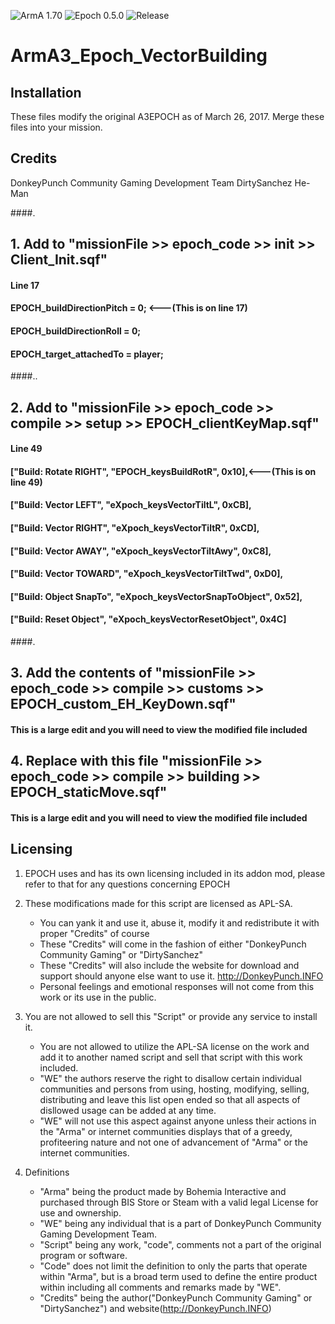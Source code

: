 ![ArmA 1.70](https://img.shields.io/badge/Arma-1.70-blue.svg) ![Epoch 0.5.0](https://img.shields.io/badge/Epoch-0.5.x-blue.svg) ![Release](https://img.shields.io/badge/Stable-1.0-blue.svg)

# ArmA3_Epoch_VectorBuilding

## Installation
These files modify the original A3EPOCH as of March 26, 2017.
Merge these files into your mission.

## Credits
DonkeyPunch Community Gaming Development Team
DirtySanchez
He-Man

####.

## 1. Add to "missionFile >> epoch_code >> init >> Client_Init.sqf"

#### Line 17
#### EPOCH_buildDirectionPitch = 0; <---(This is on line 17)
#### EPOCH_buildDirectionRoll = 0;
#### EPOCH_target_attachedTo = player;
####..

## 2. Add to "missionFile >> epoch_code >> compile >> setup >> EPOCH_clientKeyMap.sqf"

#### Line 49
#### ["Build: Rotate RIGHT", "EPOCH_keysBuildRotR", 0x10],<---(This is on line 49)
#### ["Build: Vector LEFT", "eXpoch_keysVectorTiltL", 0xCB],
#### ["Build: Vector RIGHT", "eXpoch_keysVectorTiltR", 0xCD],
#### ["Build: Vector AWAY", "eXpoch_keysVectorTiltAwy", 0xC8],
#### ["Build: Vector TOWARD", "eXpoch_keysVectorTiltTwd", 0xD0],
#### ["Build: Object SnapTo", "eXpoch_keysVectorSnapToObject", 0x52],
#### ["Build: Reset Object", "eXpoch_keysVectorResetObject", 0x4C]
####.

## 3. Add the contents of "missionFile >> epoch_code >> compile >> customs >> EPOCH_custom_EH_KeyDown.sqf"

#### This is a large edit and you will need to view the modified file included

## 4. Replace with this file "missionFile >> epoch_code >> compile >> building >> EPOCH_staticMove.sqf"

#### This is a large edit and you will need to view the modified file included

## Licensing

1. EPOCH uses and has its own licensing included in its addon mod, please refer to that for any questions concerning EPOCH

2. These modifications made for this script are licensed as APL-SA.
	- You can yank it and use it, abuse it, modify it and redistribute it with proper "Credits" of course 
	- These "Credits" will come in the fashion of either "DonkeyPunch Community Gaming" or "DirtySanchez"
	- These "Credits" will also include the website for download and support should anyone else want to use it. http://DonkeyPunch.INFO	
	- Personal feelings and emotional responses will not come from this work or its use in the public.

3. You are not allowed to sell this "Script" or provide any service to install it.
	- You are not allowed to utilize the APL-SA license on the work and add it to another named script and sell that script with this work included.
	- "WE" the authors reserve the right to disallow certain individual communities and persons from using, hosting, modifying, selling, distributing and leave this list open ended so that all aspects of disllowed usage can be added at any time.
	- "WE" will not use this aspect against anyone unless their actions in the "Arma" or internet communities displays that of a greedy, profiteering nature and not one of advancement of "Arma" or the internet communities.

4. Definitions
	- "Arma" being the product made by Bohemia Interactive and purchased through BIS Store or Steam with a valid legal License for use and ownership.
	- "WE" being any individual that is a part of DonkeyPunch Community Gaming Development Team.
	- "Script" being any work, "code", comments not a part of the original program or software. 
	- "Code" does not limit the definition to only the parts that operate within "Arma", but is a broad term used to define the entire product within including all comments and remarks made by "WE".
	- "Credits" being the author("DonkeyPunch Community Gaming" or "DirtySanchez") and website(http://DonkeyPunch.INFO)